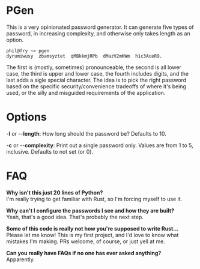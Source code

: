 PGen
====

This is a very opinionated password generator. It can generate five types of password, in increasing complexity, and otherwise only takes length as an option.

	phil@fry ~> pgen
	dyrumiwusy	zbamsyztet	qMBkkmjRPb	dMazV2mKWm	h1c3AceR9.

The first is (mostly, sometimes) pronounceable, the second is all lower case, the third is upper and lower case, the fourth includes digits, and the last adds a sigle special character. The idea is to pick the right password based on the specific security/convenience tradeoffs of where it's being used, or the silly and misguided requirements of the application.

Options
=======

-**l** or --**length**: How long should the password be? Defaults to 10.

-**c** or --**complexity**: Print out a single password only. Values are from 1 to 5, inclusive. Defaults to not set (or 0).

FAQ
===

**Why isn't this just 20 lines of Python?**  
I'm really trying to get familiar with Rust, so I'm forcing myself to use it.

**Why can't I configure the passwords I see and how they are built?**  
Yeah, that's a good idea. That's probably the next step.

**Some of this code is really not how you're supposed to write Rust...**  
Please let me know! This is my first project, and I'd love to know what mistakes I'm making. PRs welcome, of course, or just yell at me.

**Can you really have FAQs if no one has ever asked anything?**  
Apparently.
